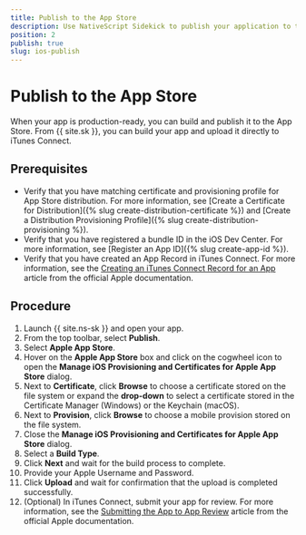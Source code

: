 ```yaml
---
title: Publish to the App Store
description: Use NativeScript Sidekick to publish your application to the iOS App Store.
position: 2
publish: true
slug: ios-publish
---
```


# Publish to the App Store

When your app is production-ready, you can build and publish it to the App Store. From {{ site.sk }}, you can build your app and upload it directly to iTunes Connect.

## Prerequisites

* Verify that you have matching certificate and provisioning profile for App Store distribution. For more information, see [Create a Certificate for Distribution]({% slug create-distribution-certificate %}) and [Create a Distribution Provisioning Profile]({% slug create-distribution-provisioning %}).
* Verify that you have registered a bundle ID in the iOS Dev Center. For more information, see [Register an App ID]({% slug create-app-id %}).
* Verify that you have created an App Record in iTunes Connect. For more information, see the [Creating an iTunes Connect Record for an App](https://developer.apple.com/library/content/documentation/LanguagesUtilities/Conceptual/iTunesConnect_Guide/Chapters/CreatingiTunesConnectRecord.html#//apple_ref/doc/uid/TP40011225-CH13-SW1) article from the official Apple documentation.

## Procedure

1. Launch {{ site.ns-sk }} and open your app.
1. From the top toolbar, select **Publish**.
1. Select **Apple App Store**.
1. Hover on the **Apple App Store** box and click on the cogwheel icon to open the **Manage iOS Provisioning and Certificates for Apple App Store** dialog.
1. Next to **Certificate**, click **Browse** to choose a certificate stored on the file system or expand the **drop-down** to select a certificate stored in the Certificate Manager (Windows) or the Keychain (macOS).
1. Next to **Provision**, click **Browse** to choose a mobile provision stored on the file system.
1. Close the **Manage iOS Provisioning and Certificates for Apple App Store** dialog.
1. Select a **Build Type**.
1. Click **Next** and wait for the build process to complete.
1. Provide your Apple Username and Password.
1. Click **Upload** and wait for confirmation that the upload is completed successfully.
1. (Optional) In iTunes Connect, submit your app for review. For more information, see the [Submitting the App to App Review](https://developer.apple.com/library/content/documentation/LanguagesUtilities/Conceptual/iTunesConnect_Guide/Chapters/SubmittingTheApp.html) article from  the official Apple documentation.
